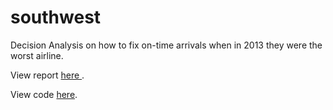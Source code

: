 # southwest
Decision Analysis on how to fix on-time arrivals when in 2013 they were the worst airline.

View report <a href ="https://github.com/irecasens/southwest/blob/master/Southwest_on_time_arrivals.pdf"> here </a>. 

View code <a href ="https://github.com/irecasens/southwest/blob/master/SouthWest.R">here</a>.
